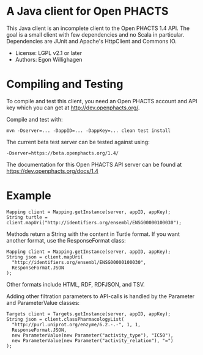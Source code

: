 A Java client for Open PHACTS
=============================

This Java client is an incomplete client to the Open PHACTS 1.4 API.
The goal is a small client with few dependencies and no Scala in
particular. Dependencies are JUnit and Apache's HttpClient and Commons IO.

* License: LGPL v2.1 or later
* Authors: Egon Willighagen

Compiling and Testing
=====================

To compile and test this client, you need an Open PHACTS account and API key
which you can get at http://dev.openphacts.org/.

Compile and test with:

    mvn -Dserver=... -DappID=... -DappKey=... clean test install

The current beta test server can be tested against using:

    -Dserver=https://beta.openphacts.org/1.4/
    
The documentation for this Open PHACTS API server can be found at
https://dev.openphacts.org/docs/1.4

Example
=======

    Mapping client = Mapping.getInstance(server, appID, appKey);
	String turtle = client.mapUri("http://identifiers.org/ensembl/ENSG00000100030");

Methods return a String with the content in Turtle format. If you want another format,
use the ResponseFormat class:

    Mapping client = Mapping.getInstance(server, appID, appKey);
	String json = client.mapUri(
	  "http://identifiers.org/ensembl/ENSG00000100030",
	  ResponseFormat.JSON
	);

Other formats include HTML, RDF, RDFJSON, and TSV.

Adding other filtration parameters to API-calls is handled by the Parameter and ParameterValue classes:

    Targets client = Targets.getInstance(server, appID, appKey);
    String json = client.classPharmacologyList(
      "http://purl.uniprot.org/enzyme/6.2.-.-", 1, 1, 
      ResponseFormat.JSON, 
      new ParameterValue(new Parameter("activity_type"), "IC50"),
      new ParameterValue(new Parameter("activity_relation"), "=")
    );
